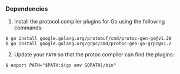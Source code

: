 
### Dependencies

1. Install the protocol compiler plugins for Go using the following commands:

```
$ go install google.golang.org/protobuf/cmd/protoc-gen-go@v1.28
$ go install google.golang.org/grpc/cmd/protoc-gen-go-grpc@v1.2
```

2. Update your `PATH` so that the protoc compiler can find the plugins:
```
$ export PATH="$PATH:$(go env GOPATH)/bin"
```